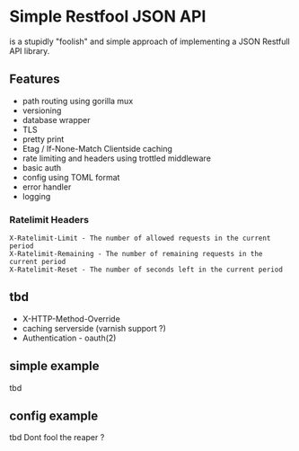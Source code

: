 # Simple Restfool JSON API

is a stupidly "foolish" and simple approach of implementing a JSON Restfull API library.

## Features
- path routing using gorilla mux
- versioning
- database wrapper
- TLS
- pretty print
- Etag / If-None-Match Clientside caching
- rate limiting and headers using trottled middleware
- basic auth
- config using TOML format
- error handler
- logging

### Ratelimit Headers
```
X-Ratelimit-Limit - The number of allowed requests in the current period
X-Ratelimit-Remaining - The number of remaining requests in the current period
X-Ratelimit-Reset - The number of seconds left in the current period
```

## tbd
- X-HTTP-Method-Override
- caching serverside (varnish support ?)
- Authentication - oauth(2)

## simple example
tbd

## config example 
tbd
Dont fool the reaper ?

